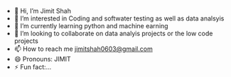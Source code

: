 - 👋 Hi, I’m Jimit Shah
- 👀 I’m interested in Coding and softwater testing as well as data analsyis
- 🌱 I’m currently learning python and machine earning
- 💞️ I’m looking to collaborate on data analyis projects or the low code projects
- 📫 How to reach me jimitshah0603@gmail.com 
- 😄 Pronouns: JIMIT
- ⚡ Fun fact:...

<!---
Jimit6397/Jimit6397 is a ✨ special ✨ repository because its `README.md` (this file) appears on your GitHub profile.
You can click the Preview link to take a look at your changes.
--->
